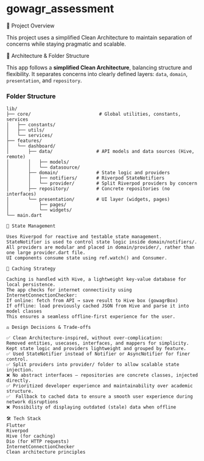 # gowagr_assessment

📘 Project Overview

This project uses a simplified Clean Architecture to maintain separation of concerns while staying pragmatic and scalable.

 🧱 Architecture & Folder Structure

This app follows a **simplified Clean Architecture**, balancing structure and flexibility. It separates concerns into clearly defined layers: `data`, `domain`, `presentation`, and `repository`.

### Folder Structure

```text
lib/
├── core/                         # Global utilities, constants, services
│   ├── constants/
│   ├── utils/
│   └── services/
├── features/
│   └── dashboard/
│       ├── data/                # API models and data sources (Hive, remote)
│       │   ├── models/
│       │   └── datasource/
│       ├── domain/              # State logic and providers
│       │   ├── notifiers/       # Riverpod StateNotifiers
│       │   └── provider/        # Split Riverpod providers by concern
│       ├── repository/          # Concrete repositories (no interfaces)
│       └── presentation/        # UI layer (widgets, pages)
│           ├── pages/
│           └── widgets/
└── main.dart

🧠 State Management

Uses Riverpod for reactive and testable state management.
StateNotifier is used to control state logic inside domain/notifiers/.
All providers are modular and placed in domain/provider/, rather than one large provider.dart file.
UI components consume state using ref.watch() and Consumer.

💾 Caching Strategy

Caching is handled with Hive, a lightweight key-value database for local persistence.
The app checks for internet connectivity using InternetConnectionChecker:
If online: fetch from API → save result to Hive box (gowagrBox)
If offline: load previously cached JSON from Hive and parse it into model classes
This ensures a seamless offline-first experience for the user.

⚖️ Design Decisions & Trade-offs

✅ Clean Architecture-inspired, without over-complication:
Removed entities, usecases, interfaces, and mappers for simplicity.
Kept state logic and providers lightweight and grouped by feature.
✅ Used StateNotifier instead of Notifier or AsyncNotifier for finer control.
✅ Split providers into provider/ folder to allow scalable state injection.
❌ No abstract interfaces — repositories are concrete classes, injected directly.
✅ Prioritized developer experience and maintainability over academic structure.
✅  Fallback to cached data to ensure a smooth user experience during network disruptions
❌ Possibility of displaying outdated (stale) data when offline

🛠 Tech Stack
Flutter
Riverpod
Hive (for caching)
Dio (for HTTP requests)
InternetConnectionChecker
Clean architecture principles

